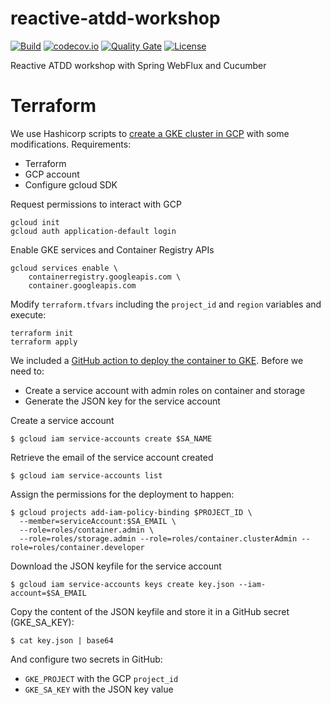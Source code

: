 # reactive-atdd-workshop

[![Build](https://github.com/juan-zumer/reactive-atdd-workshop/actions/workflows/gradle.yml/badge.svg)](https://github.com/juan-zumer/reactive-atdd-workshop/actions/workflows/gradle.yml)
[![codecov.io](https://codecov.io/gh/juan-zumer/reactive-atdd-workshop/branch/main/graphs/badge.svg)](http://codecov.io/gh/juan-zumer/reactive-atdd-workshop)
[![Quality Gate](https://sonarcloud.io/api/project_badges/measure?project=com.thoughtworks:reactive-atdd-workshop&metric=alert_status)](https://sonarcloud.io/dashboard/index/com.thoughtworks:reactive-atdd-workshop)
[![License](https://img.shields.io/badge/License-Apache%202.0-green.svg)](https://opensource.org/licenses/Apache-2.0)

Reactive ATDD workshop with Spring WebFlux and Cucumber

# Terraform
We use Hashicorp scripts to [create a GKE cluster in GCP](https://learn.hashicorp.com/tutorials/terraform/gke) with some modifications. Requirements:
- Terraform
- GCP account
- Configure gcloud SDK

Request permissions to interact with GCP
```
gcloud init
gcloud auth application-default login
```
Enable GKE services and Container Registry APIs
```
gcloud services enable \
	containerregistry.googleapis.com \
	container.googleapis.com
```
Modify `terraform.tfvars` including the `project_id` and `region` variables and execute:

```
terraform init
terraform apply
```

We included a [GitHub action to deploy the container to GKE](https://docs.github.com/en/actions/guides/deploying-to-google-kubernetes-engine). Before we need to:
- Create a service account with admin roles on container and storage
- Generate the JSON key for the service account

Create a service account
```
$ gcloud iam service-accounts create $SA_NAME
```

Retrieve the email of the service account created
```
$ gcloud iam service-accounts list
```
Assign the permissions for the deployment to happen:
```
$ gcloud projects add-iam-policy-binding $PROJECT_ID \
  --member=serviceAccount:$SA_EMAIL \
  --role=roles/container.admin \
  --role=roles/storage.admin --role=roles/container.clusterAdmin --role=roles/container.developer
```
Download the JSON keyfile for the service account
```
$ gcloud iam service-accounts keys create key.json --iam-account=$SA_EMAIL
```
Copy the content of the JSON keyfile and store it in a GitHub secret (GKE_SA_KEY):
```
$ cat key.json | base64
```

And configure two secrets in GitHub:
- `GKE_PROJECT` with the GCP `project_id`
- `GKE_SA_KEY` with the JSON key value